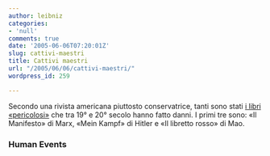 ```yaml
---
author: leibniz
categories:
- 'null'
comments: true
date: '2005-06-06T07:20:01Z'
slug: cattivi-maestri
title: Cattivi maestri
url: "/2005/06/06/cattivi-maestri/"
wordpress_id: 259

---
```

Secondo una rivista americana piuttosto conservatrice, tanti sono stati [i libri «pericolosi»](https://www.humaneventsonline.com/article.php?id=7591)
che tra 19° e 20° secolo hanno fatto danni. I primi tre sono: «Il
Manifesto» di Marx, «Mein Kampf» di Hitler e «Il libretto rosso» di Mao.  



### Human Events
